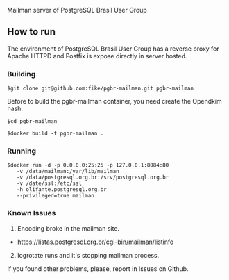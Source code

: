Mailman server of PostgreSQL Brasil User Group

## How to run 

The environment of PostgreSQL Brasil User Group has a reverse proxy for Apache HTTPD and Postfix is expose directly in server hosted. 

### Building 

```
$git clone git@github.com:fike/pgbr-mailman.git pgbr-mailman

```
Before to build the pgbr-mailman container, you need create the Opendkim hash.

```
$cd pgbr-mailman

$docker build -t pgbr-mailman .
```

### Running 

```
$docker run -d -p 0.0.0.0:25:25 -p 127.0.0.1:8084:80  
   -v /data/mailman:/var/lib/mailman 
   -v /data/postgresql.org.br:/srv/postgresql.org.br 
   -v /date/ssl:/etc/ssl 
   -h olifante.postgresql.org.br 
   --privileged=true mailman
```

### Known Issues

1. Encoding broke in the mailman site. 

- https://listas.postgresql.org.br/cgi-bin/mailman/listinfo

2. logrotate runs and it's stopping mailman process.

  If you found other problems, please, report in Issues on Github.
